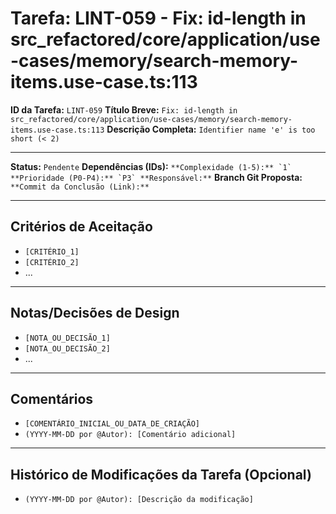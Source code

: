 # Tarefa: LINT-059 - Fix: id-length in src_refactored/core/application/use-cases/memory/search-memory-items.use-case.ts:113

**ID da Tarefa:** `LINT-059`
**Título Breve:** `Fix: id-length in src_refactored/core/application/use-cases/memory/search-memory-items.use-case.ts:113`
**Descrição Completa:**
`Identifier name 'e' is too short (< 2)`

---

**Status:** `Pendente`
**Dependências (IDs):** ``
**Complexidade (1-5):** `1`
**Prioridade (P0-P4):** `P3`
**Responsável:** ``
**Branch Git Proposta:** ``
**Commit da Conclusão (Link):** ``

---

## Critérios de Aceitação
- `[CRITÉRIO_1]`
- `[CRITÉRIO_2]`
- ...

---

## Notas/Decisões de Design
- `[NOTA_OU_DECISÃO_1]`
- `[NOTA_OU_DECISÃO_2]`
- ...

---

## Comentários
- `[COMENTÁRIO_INICIAL_OU_DATA_DE_CRIAÇÃO]`
- `(YYYY-MM-DD por @Autor): [Comentário adicional]`

---

## Histórico de Modificações da Tarefa (Opcional)
- `(YYYY-MM-DD por @Autor): [Descrição da modificação]`
